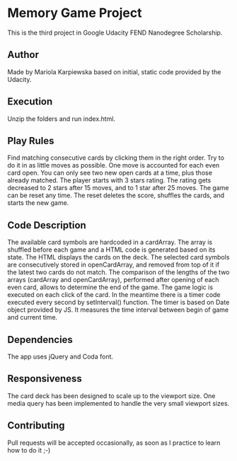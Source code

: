 # Memory Game Project
This is the third project in Google Udacity FEND Nanodegree Scholarship.

## Author
Made by Mariola Karpiewska based on initial, static code provided by the Udacity.

## Execution
Unzip the folders and run index.html.

## Play Rules
Find matching consecutive cards by clicking them in the right order. Try to do it in as little moves as possible. One move is accounted for each even card open. You can only see two new open cards at a time, plus those already matched.
The player starts with 3 stars rating. The rating gets decreased to 2 stars after 15 moves, and to 1 star after 25 moves.
The game can be reset any time. The reset deletes the score, shuffles the cards, and starts the new game.

## Code Description
The available card symbols are hardcoded in a cardArray. The array is shuffled before each game and a HTML code is generated based on its state. The HTML displays the cards on the deck.
The selected card symbols are consecutively stored in openCardArray, and removed from top of it if the latest two cards do not match. The comparison of the lengths of the two arrays (cardArray and openCardArray), performed after opening of each even card, allows to determine the end of the game.
The game logic is executed on each click of the card. In the meantime there is a timer code executed every second by setInterval() function. The timer is based on Date object provided by JS. It measures the time interval between begin of game and current time.

## Dependencies
The app uses jQuery and Coda font.

## Responsiveness
The card deck has been designed to scale up to the viewport size. One media query has been implemented to handle the very small viewport sizes.

## Contributing
Pull requests will be accepted occasionally, as soon as I practice to learn how to do it ;-)
